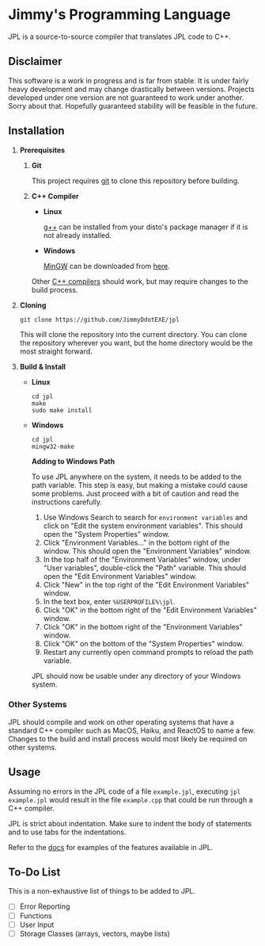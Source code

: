 # Jimmy's Programming Language

JPL is a source-to-source compiler that translates JPL code to C++.

## Disclaimer

This software is a work in progress and is far from stable.
It is under fairly heavy development and may change drastically between versions.
Projects developed under one version are not guaranteed to work under another.
Sorry about that. Hopefully guaranteed stability will be feasible in the future.

## Installation

1. **Prerequisites**

   1. **Git**

      This project requires [git](https://git-scm.com/downloads) to clone this repository before building.

   2. **C++ Compiler**

      * **Linux**

         [g++](https://gcc.gnu.org) can be installed from your disto's package manager if it is not already installed.

      * **Windows**

         [MinGW](http://www.mingw.org) can be downloaded from [here](https://osdn.net/projects/mingw/releases).

      Other [C++ compilers](https://stroustrup.com/compilers.html) should work, but may require changes to the build process.

2. **Cloning**

   `git clone https://github.com/JimmyDdotEXE/jpl`
   
   This will clone the repository into the current directory.
   You can clone the repository wherever you want, but the home directory would be the most straight forward.

3. **Build & Install**

   * **Linux**

      ```
      cd jpl
      make
      sudo make install
      ```

   * **Windows**

      ```
      cd jpl
      mingw32-make
      ```
      
        **Adding to Windows Path**
      
        To use JPL anywhere on the system, it needs to be added to the path variable.
        This step is easy, but making a mistake could cause some problems.
        Just proceed with a bit of caution and read the instructions carefully.
      
      1. Use Windows Search to search for `environment variables` and click on "Edit the system environment variables". This should open the "System Properties" window.
      2. Click "Environment Variables..." in the bottom right of the window. This should open the "Environment Variables" window.
      3. In the top half of the "Environment Variables" window, under "User variables", double-click the "Path" variable. This should open the "Edit Environment Variables" window.
      4. Click "New" in the top right of the "Edit Environment Variables" window.
      5. In the text box, enter `%USERPROFILE%\jpl`.
      6. Click "OK" in the bottom right of the "Edit Environment Variables" window.
      7. Click "OK" in the bottom right of the "Environment Variables" window.
      8. Click "OK" on the bottom of the "System Properties" window.
      9. Restart any currently open command prompts to reload the path variable.
      
      JPL should now be usable under any directory of your Windows system.

### Other Systems

JPL should compile and work on other operating systems that have a standard C++ compiler such as MacOS, Haiku, and ReactOS to name a few.
Changes to the build and install process would most likely be required on other systems.

## Usage

Assuming no errors in the JPL code of a file `example.jpl`, executing `jpl example.jpl` would result in the file `example.cpp` that could be run through a C++ compiler.

JPL is strict about indentation. Make sure to indent the body of statements and to use tabs for the indentations.

Refer to the [docs](https://github.com/JimmyDdotEXE/jpl/tree/master/docs) for examples of the features available in JPL.

## To-Do List

This is a non-exhaustive list of things to be added to JPL.

- [ ] Error Reporting
- [ ] Functions
- [ ] User Input
- [ ] Storage Classes (arrays, vectors, maybe lists)
